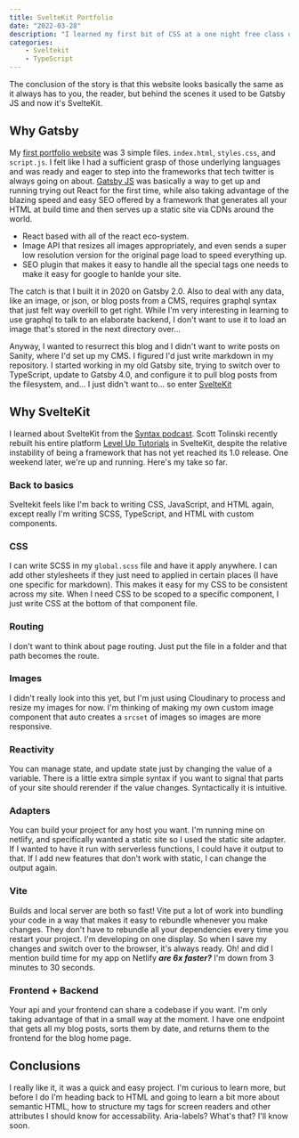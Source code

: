 ```yaml
---
title: SvelteKit Portfolio
date: "2022-03-28"
description: "I learned my first bit of CSS at a one night free class offered by General Assembly here in Boston. After that a bit more through The Odin Project, and after that just through doing my own projects, tinkering away trying to get things to look the way they should look. I never really stepped back to learn bigger picture strategies for..."
categories:
    - Sveltekit
    - TypeScript
---
```


The conclusion of the story is that this website looks basically the same as it always has to you, the reader, but behind the scenes it used to be Gatsby JS and now it's SvelteKit.

## Why Gatsby

My [first portfolio website](https://r-n-w.github.io/) was 3 simple files. `index.html`, `styles.css`, and `script.js`. I felt like I had a sufficient grasp of those underlying languages and was ready and eager to step into the frameworks that tech twitter is always going on about. [Gatsby JS](https://www.gatsbyjs.com/) was basically a way to get up and running trying out React for the first time, while also taking advantage of the blazing speed and easy SEO offered by a framework that generates all your HTML at build time and then serves up a static site via CDNs around the world.

- React based with all of the react eco-system.
- Image API that resizes all images appropriately, and even sends a super low resolution version for the original page load to speed everything up.
- SEO plugin that makes it easy to handle all the special tags one needs to make it easy for google to hanlde your site.

The catch is that I built it in 2020 on Gatsby 2.0. Also to deal with any data, like an image, or json, or blog posts from a CMS, requires graphql syntax that just felt way overkill to get right. While I'm very interesting in learning to use graphql to talk to an elaborate backend, I don't want to use it to load an image that's stored in the next directory over...

Anyway, I wanted to resurrect this blog and I didn't want to write posts on Sanity, where I'd set up my CMS. I figured I'd just write markdown in my repository. I started working in my old Gatsby site, trying to switch over to TypeScript, update to Gatsby 4.0, and configure it to pull blog posts from the filesystem, and... I just didn't want to... so enter [SvelteKit](https://kit.svelte.dev/)

## Why SvelteKit

I learned about SvelteKit from the [Syntax podcast](https://syntax.fm/). Scott Tolinski recently rebuilt his entire platform [Level Up Tutorials](https://leveluptutorials.com/) in SvelteKit, despite the relative instability of being a framework that has not yet reached its 1.0 release. One weekend later, we're up and running. Here's my take so far.

### Back to basics

Sveltekit feels like I'm back to writing CSS, JavaScript, and HTML again, except really I'm writing SCSS, TypeScript, and HTML with custom components. 

### CSS

I can write SCSS in my `global.scss` file and have it apply anywhere. I can add other stylesheets if they just need to applied in certain places (I have one specific for markdown). This makes it easy for my CSS to be consistent across my site. When I need CSS to be scoped to a specific component, I just write CSS at the bottom of that component file.

### Routing

I don't want to think about page routing. Just put the file in a folder and that path becomes the route.

### Images

I didn't really look into this yet, but I'm just using Cloudinary to process and resize my images for now. I'm thinking of making my own custom image component that auto creates a `srcset` of images so images are more responsive.

### Reactivity

You can manage state, and update state just by changing the value of a variable. There is a little extra simple syntax if you want to signal that parts of your site should rerender if the value changes. Syntactically it is intuitive.

### Adapters

You can build your project for any host you want. I'm running mine on netlify, and specifically wanted a static site so I used the static site adapter. If I wanted to have it run with serverless functions, I could have it output to that. If I add new features that don't work with static, I can change the output again.

### Vite

Builds and local server are both so fast! Vite put a lot of work into bundling your code in a way that makes it easy to rebundle whenever you make changes. They don't have to rebundle all your dependencies every time you restart your project. I'm developing on one display. So when I save my changes and switch over to the browser, it's always ready. Oh! and did I mention build time for my app on Netlify ***are 6x faster?*** I'm down from 3 minutes to 30 seconds.

### Frontend + Backend

Your api and your frontend can share a codebase if you want. I'm only taking advantage of that in a small way at the moment. I have one endpoint that gets all my blog posts, sorts them by date, and returns them to the frontend for the blog home page. 

## Conclusions

I really like it, it was a quick and easy project. I'm curious to learn more, but before I do I'm heading back to HTML and going to learn a bit more about semantic HTML, how to structure my tags for screen readers and other attributes I should know for accessability. Aria-labels? What's that? I'll know soon. 
